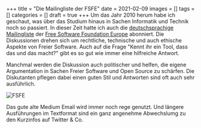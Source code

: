 +++
title = "Die Mailingliste der FSFE"
date = 2021-02-09
images = []
tags = []
categories = []
draft = true
+++
Um das Jahr 2010 herum habe ich geschaut, was über das Studium hinaus in Sachen Informatik und Technik noch so passiert. In dieser Zeit hatte ich auch die [deutschsprachige Mailingliste]((https://lists.fsfe.org/mailman/listinfo/fsfe-de)) der
[Free Software Foundation Europe](https://fsfe.org/) abonniert. Die Diskussionen drehen sich um rechtliche, technische und auch ethische Aspekte von Freier Software. Auch auf die Frage "Kennt ihr ein Tool, dass das und das macht?" gibt es so gut wie immer eine hilfreiche Antwort.

Manchmal werden die Diskussion auch politischer und helfen, die eigene Argumentation in Sachen Freier Software und Open Source zu schärfen. Die Diskutanten pflegen dabei einen guten Stil und Antworten sind oft auch sehr ausführlich.

![FSFE](/fsfe.png)

Das gute alte Medium Email wird immer noch rege genutzt. Und längere Ausführungen im Textformat sind ein ganz angenehme Abwechslumg zu den Kurzinfos auf Twitter & Co.